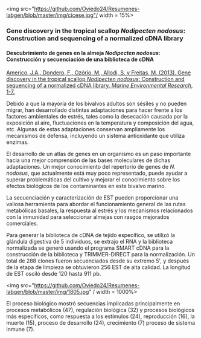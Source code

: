 
<img src="https://github.com/Oviedo24/Resumenes-labgen/blob/master/img/cicese.jpg"/ width = 15%>

### Gene discovery in the tropical scallop *Nodipecten nodosus*: Construction and sequencing of a normalized cDNA library
#### Descubrimiento de genes en la almeja *Nodipecten nodosus*: Construcción y secuenciación de una biblioteca de cDNA

[Americo, J.A., Dondero, F., Ozório, M., Allodi, S. y Freitas, M. (2013). Gene discovery in the tropical scallop *Nodipecten nodosus*: Construction and sequencing of
a normalized cDNA library. *Marine Environmental Research*, 1-7.](http://www.sciencedirect.com/science/article/pii/S0141113613000640)

Debido a que la mayoría de los bivalvos adultos son sésiles y no pueden migrar, han desarrollado distintas adaptaciones para hacer frente a los factores ambientales de estrés, tales como la desecación causada por la exposición al aire, fluctuaciones en la temperatura y composición del agua, etc. Algunas de estas adaptaciones conservan ampliamente los mecanismos de defensa, incluyendo un sistema antioxidante que utiliza enzimas.

El desarrollo de un atlas de genes en un organismo es un paso importante hacia una mejor comprensión de las bases moleculares de dichas adaptaciones. Un mejor conocimiento del repertorio de genes de *N. nodosus*, que actualmente está muy poco representado, puede ayudar a superar problemáticas del cultivo y mejorar el conocimiento sobre los efectos biológicos de los contaminantes en este bivalvo marino.

La secuenciación y caracterización de EST pueden proporcionar una valiosa herramienta para abordar el funcionamiento general de las rutas metabólicas basales, la respuesta al estrés y los mecanismos relacionados con la inmunidad para seleccionar almejas con rasgos mejorados comerciales.

Para generar la biblioteca de cDNA de tejido específico, se utilizó la glándula digestiva de 5 individuos, se extrajo el RNA y la biblioteca normalizada se generó usando el programa SMART cDNA para la construcción de la biblioteca y TRIMMER-DIRECT para la normalización. 
Un total de 288 clones fueron secuenciados desde su extremo 5', y después de la etapa de limpieza se obtuvieron 256 EST de alta calidad. La longitud de EST osciló desde 120 hasta 911 pb.

<img src="https://github.com/Oviedo24/Resumenes-labgen/blob/master/img/1805.jpg" / width = 1000%>

El proceso biológico mostró secuencias implicadas principalmente en procesos metabólicos (47), regulación biológica (32) y procesos biológicos más específicos, como respuesta a los estímulos (24), reproducción (16), la muerte (15), proceso de desarrollo (24), crecimiento (7) proceso de sistema inmune (7).
